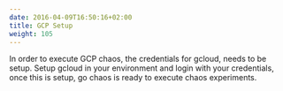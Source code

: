 ```yaml
---
date: 2016-04-09T16:50:16+02:00
title: GCP Setup
weight: 105
---
```


In order to execute GCP chaos, the credentials for gcloud, needs to be setup. 
Setup gcloud in your environment and login with your credentials, once this is setup, go chaos is ready to execute chaos experiments. 



